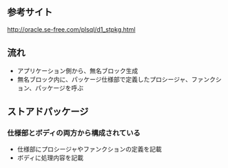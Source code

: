## 参考サイト
http://oracle.se-free.com/plsql/d1_stpkg.html

## 流れ
- アプリケーション側から、無名ブロック生成
- 無名ブロック内に、パッケージ仕様部で定義したプロシージャ、ファンクション、パッケージを呼ぶ

## ストアドパッケージ
### 仕様部とボディの両方から構成されている
- 仕様部にプロシージャやファンクションの定義を記載
- ボディに処理内容を記載



